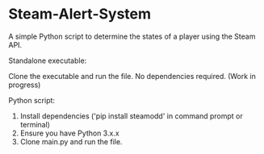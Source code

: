 # Steam-Alert-System
A simple Python script to determine the states of a player using the Steam API.

Standalone executable:

Clone the executable and run the file. No dependencies required. (Work in progress)

Python script:

1. Install dependencies ('pip install steamodd' in command prompt or terminal)
2. Ensure you have Python 3.x.x
3. Clone main.py and run the file.


